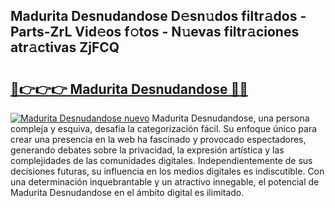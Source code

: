## Madurita Desnudandose D𝚎sn𝚞dos filtr𝚊dos - Parts-ZrL Vid𝚎os f𝚘tos - N𝚞evas filtr𝚊ciones atr𝚊ctivas ZjFCQ

# <h2><a href="http://mb49x6.tromn.icu/?c=Madurita+Desnudandose">🔗👉👉👉 Madurita Desnudandose 🔗🔗</a></h2>

[![Madurita Desnudandose nuevo](https://i.imgur.com/pEAQMta.gif)](http://mb49x6.tromn.icu/?c=Madurita+Desnudandose)
Madurita Desnudandose, una persona compleja y esquiva, desafía la categorización fácil. Su enfoque único para crear una presencia en la web ha fascinado y provocado espectadores, generando debates sobre la privacidad, la expresión artística y las complejidades de las comunidades digitales. Independientemente de sus decisiones futuras, su influencia en los medios digitales es indiscutible. Con una determinación inquebrantable y un atractivo innegable, el potencial de Madurita Desnudandose en el ámbito digital es ilimitado.
